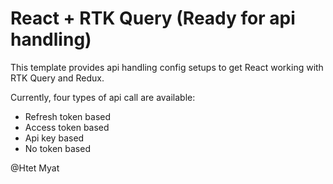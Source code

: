 # React + RTK Query (Ready for api handling)

This template provides api handling config setups to get React working with RTK Query and Redux.

Currently, four types of api call are available:

- Refresh token based
- Access token based
- Api key based
- No token based

@Htet Myat

